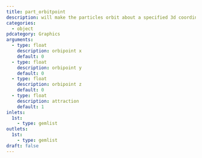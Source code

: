 ```yaml
---
title: part_orbitpoint
description: will make the particles orbit about a specified 3d coordinate
categories:
  - object
pdcategory: Graphics
arguments:
  - type: float
    description: orbipoint x
    default: 0
  - type: float
    description: orbipoint y
    default: 0
  - type: float
    description: orbipoint z
    default: 0
  - type: float
    description: attraction
    default: 1
inlets:
  1st:
    - type: gemlist
outlets:
  1st:
    - type: gemlist
draft: false
---
```


